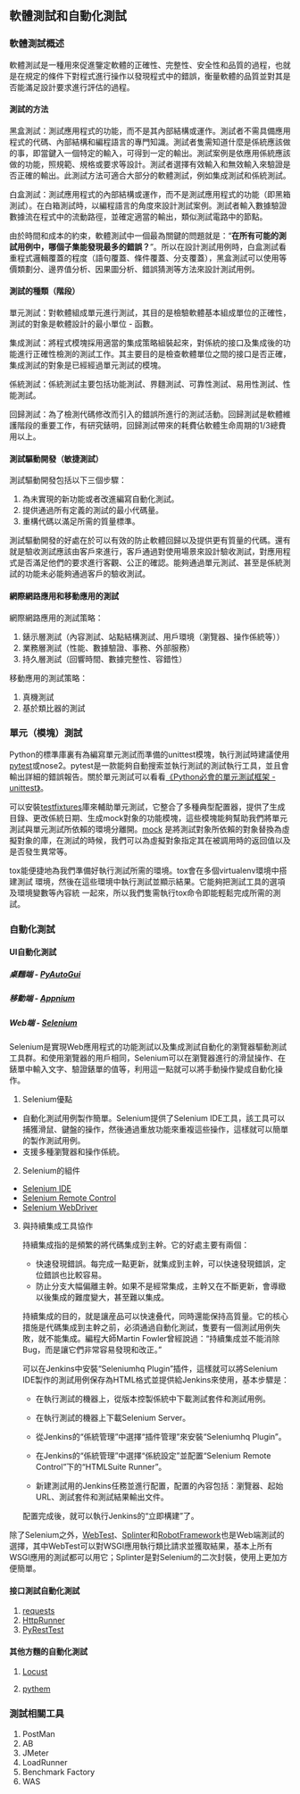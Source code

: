 ##  軟體測試和自動化測試

### 軟體測試概述

軟體測試是一種用來促進鑒定軟體的正確性、完整性、安全性和品質的過程，也就是在規定的條件下對程式進行操作以發現程式中的錯誤，衡量軟體的品質並對其是否能滿足設計要求進行評估的過程。

#### 測試的方法

黑盒測試：測試應用程式的功能，而不是其內部結構或運作。測試者不需具備應用程式的代碼、內部結構和編程語言的專門知識。測試者隻需知道什麼是係統應該做的事，即當鍵入一個特定的輸入，可得到一定的輸出。測試案例是依應用係統應該做的功能，照規範、規格或要求等設計。測試者選擇有效輸入和無效輸入來驗證是否正確的輸出。此測試方法可適合大部分的軟體測試，例如集成測試和係統測試。

白盒測試：測試應用程式的內部結構或運作，而不是測試應用程式的功能（即黑箱測試）。在白箱測試時，以編程語言的角度來設計測試案例。測試者輸入數據驗證數據流在程式中的流動路徑，並確定適當的輸出，類似測試電路中的節點。

由於時間和成本的約束，軟體測試中一個最為關鍵的問題就是：“**在所有可能的測試用例中，哪個子集能發現最多的錯誤？**”。所以在設計測試用例時，白盒測試看重程式邏輯覆蓋的程度（語句覆蓋、條件覆蓋、分支覆蓋），黑盒測試可以使用等價類劃分、邊界值分析、因果圖分析、錯誤猜測等方法來設計測試用例。

#### 測試的種類（階段）

單元測試：對軟體組成單元進行測試，其目的是檢驗軟體基本組成單位的正確性，測試的對象是軟體設計的最小單位 - 函數。

集成測試：將程式模塊採用適當的集成策略組裝起來，對係統的接口及集成後的功能進行正確性檢測的測試工作。其主要目的是檢查軟體單位之間的接口是否正確，集成測試的對象是已經經過單元測試的模塊。

係統測試：係統測試主要包括功能測試、界麵測試、可靠性測試、易用性測試、性能測試。 

回歸測試：為了檢測代碼修改而引入的錯誤所進行的測試活動。回歸測試是軟體維護階段的重要工作，有研究錶明，回歸測試帶來的耗費佔軟體生命周期的1/3總費用以上。

#### 測試驅動開發（敏捷測試）

測試驅動開發包括以下三個步驟：

1. 為未實現的新功能或者改進編寫自動化測試。
2. 提供通過所有定義的測試的最小代碼量。
3. 重構代碼以滿足所需的質量標準。

測試驅動開發的好處在於可以有效的防止軟體回歸以及提供更有質量的代碼。還有就是驗收測試應該由客戶來進行，客戶通過對使用場景來設計驗收測試，對應用程式是否滿足他們的要求進行客觀、公正的確認。能夠通過單元測試、甚至是係統測試的功能未必能夠通過客戶的驗收測試。

#### 網際網路應用和移動應用的測試

網際網路應用的測試策略：

1. 錶示層測試（內容測試、站點結構測試、用戶環境（瀏覽器、操作係統等））
2. 業務層測試（性能、數據驗證、事務、外部服務）
3. 持久層測試（回響時間、數據完整性、容錯性）

移動應用的測試策略：

1. 真機測試
2. 基於類比器的測試

### 單元（模塊）測試

Python的標準庫裏有為編寫單元測試而準備的unittest模塊，執行測試時建議使用[pytest](https://docs.pytest.org/en/latest/)或nose2。pytest是一款能夠自動搜索並執行測試的測試執行工具，並且會輸出詳細的錯誤報告。關於單元測試可以看看[《Python必會的單元測試框架 - unittest》](https://blog.csdn.net/huilan_same/article/details/52944782)。



可以安裝[testfixtures](https://pypi.org/project/testfixtures/)庫來輔助單元測試，它整合了多種典型配置器，提供了生成目錄、更改係統日期、生成mock對象的功能模塊，這些模塊能夠幫助我們將單元測試與單元測試所依賴的環境分離開。[mock](https://pypi.org/project/mock/) 是將測試對象所依賴的對象替換為虛擬對象的庫，在測試的時候，我們可以為虛擬對象指定其在被調用時的返回值以及是否發生異常等。

tox能便捷地為我們準備好執行測試所需的環境。tox會在多個virtualenv環境中搭建測試 環境，然後在這些環境中執行測試並顯示結果。它能夠把測試工具的選項及環境變數等內容統 一起來，所以我們隻需執行tox命令即能輕鬆完成所需的測試。 

### 自動化測試

#### UI自動化測試

##### 桌麵端 - [PyAutoGui](<https://pyautogui.readthedocs.io/en/latest/>)



##### 移動端 - [Appnium](<http://appium.io/>)



##### Web端 - [Selenium](<https://docs.seleniumhq.org/>)

Selenium是實現Web應用程式的功能測試以及集成測試自動化的瀏覽器驅動測試工具群。和使用瀏覽器的用戶相同，Selenium可以在瀏覽器進行的滑鼠操作、在錶單中輸入文字、驗證錶單的值等，利用這一點就可以將手動操作變成自動化操作。

1. Selenium優點

  - 自動化測試用例製作簡單。Selenium提供了Selenium IDE工具，該工具可以捕獲滑鼠、鍵盤的操作，然後通過重放功能來重複這些操作，這樣就可以簡單的製作測試用例。
  - 支援多種瀏覽器和操作係統。

2. Selenium的組件

  - [Selenium IDE](https://www.seleniumhq.org/projects/ide/)
  - [Selenium Remote Control](https://www.seleniumhq.org/projects/remote-control/)
  - [Selenium WebDriver](https://www.seleniumhq.org/projects/webdriver/)

3. 與持續集成工具協作

   持續集成指的是頻繁的將代碼集成到主幹。它的好處主要有兩個：

   - 快速發現錯誤。每完成一點更新，就集成到主幹，可以快速發現錯誤，定位錯誤也比較容易。
   - 防止分支大幅偏離主幹。如果不是經常集成，主幹又在不斷更新，會導緻以後集成的難度變大，甚至難以集成。

   持續集成的目的，就是讓産品可以快速叠代，同時還能保持高質量。它的核心措施是代碼集成到主幹之前，必須通過自動化測試，隻要有一個測試用例失敗，就不能集成。編程大師Martin Fowler曾經說過：“持續集成並不能消除Bug，而是讓它們非常容易發現和改正。”

   可以在Jenkins中安裝“Seleniumhq Plugin”插件，這樣就可以將Selenium IDE製作的測試用例保存為HTML格式並提供給Jenkins來使用，基本步驟是：

   - 在執行測試的機器上，從版本控製係統中下載測試套件和測試用例。

   - 在執行測試的機器上下載Selenium Server。

   - 從Jenkins的“係統管理”中選擇“插件管理”來安裝“Seleniumhq Plugin”。

   - 在Jenkins的“係統管理”中選擇“係統設定”並配置“Selenium Remote Control”下的“HTMLSuite Runner”。

   - 新建測試用的Jenkins任務並進行配置，配置的內容包括：瀏覽器、起始URL、測試套件和測試結果輸出文件。

   配置完成後，就可以執行Jenkins的“立即構建”了。  

除了Selenium之外，[WebTest](https://pypi.org/project/WebTest/)、[Splinter](<https://splinter.readthedocs.io/en/latest/>)和[RobotFramework](<https://robotframework.org/>)也是Web端測試的選擇，其中WebTest可以對WSGI應用執行類比請求並獲取結果，基本上所有WSGI應用的測試都可以用它；Splinter是對Selenium的二次封裝，使用上更加方便簡單。

#### 接口測試自動化測試

1. [requests](<https://cn.python-requests.org/zh_CN/latest/>)
2. [HttpRunner](<https://docs.httprunner.org/>)
3. [PyRestTest](<https://github.com/svanoort/pyresttest>)

#### 其他方麵的自動化測試

1. [Locust](<https://www.locust.io/>)

2. [pythem](<https://github.com/m4n3dw0lf/PytheM>)

### 測試相關工具

1. PostMan
2. AB
3. JMeter
4. LoadRunner
5. Benchmark Factory
6. WAS


